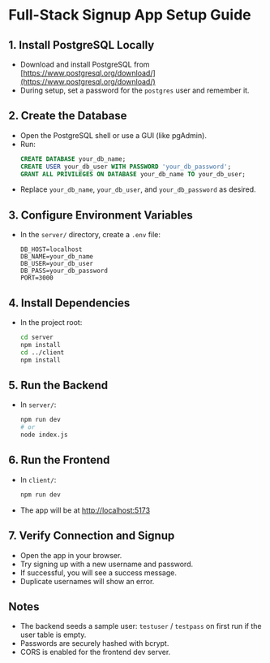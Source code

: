 # Full-Stack Signup App Setup Guide

## 1. Install PostgreSQL Locally
- Download and install PostgreSQL from [https://www.postgresql.org/download/](https://www.postgresql.org/download/)
- During setup, set a password for the `postgres` user and remember it.

## 2. Create the Database
- Open the PostgreSQL shell or use a GUI (like pgAdmin).
- Run:
  ```sql
  CREATE DATABASE your_db_name;
  CREATE USER your_db_user WITH PASSWORD 'your_db_password';
  GRANT ALL PRIVILEGES ON DATABASE your_db_name TO your_db_user;
  ```
- Replace `your_db_name`, `your_db_user`, and `your_db_password` as desired.

## 3. Configure Environment Variables
- In the `server/` directory, create a `.env` file:
  ```env
  DB_HOST=localhost
  DB_NAME=your_db_name
  DB_USER=your_db_user
  DB_PASS=your_db_password
  PORT=3000
  ```

## 4. Install Dependencies
- In the project root:
  ```sh
  cd server
  npm install
  cd ../client
  npm install
  ```

## 5. Run the Backend
- In `server/`:
  ```sh
  npm run dev
  # or
  node index.js
  ```

## 6. Run the Frontend
- In `client/`:
  ```sh
  npm run dev
  ```
- The app will be at [http://localhost:5173](http://localhost:5173)

## 7. Verify Connection and Signup
- Open the app in your browser.
- Try signing up with a new username and password.
- If successful, you will see a success message.
- Duplicate usernames will show an error.

## Notes
- The backend seeds a sample user: `testuser` / `testpass` on first run if the user table is empty.
- Passwords are securely hashed with bcrypt.
- CORS is enabled for the frontend dev server. 